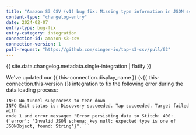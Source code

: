 ```yaml
---
title: "Amazon S3 CSV (v1) bug fix: Missing type information in JSON schema"
content-type: "changelog-entry"
date: 2024-02-07
entry-type: bug-fix
entry-category: integration
connection-id: amazon-s3-csv
connection-version: 1
pull-request: "https://github.com/singer-io/tap-s3-csv/pull/62"
---
```

{{ site.data.changelog.metadata.single-integration | flatify }}

We've updated our {{ this-connection.display_name }} (v{{ this-connection.this-version }}) integration to fix the following error during the data loading process:

```ERROR Target exited abnormally with status 1. Terminating tap.
INFO No tunnel subprocess to tear down
INFO Exit status is: Discovery succeeded. Tap succeeded. Target failed with 
code 1 and error message: "Error persisting data to Stitch: 400: {'error': 'Invalid JSON schema: key null: expected type is one of JSONObject, found: String'}".```
